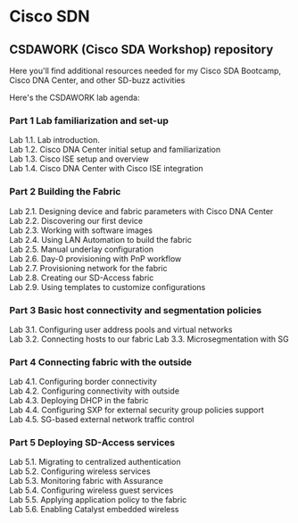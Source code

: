 # Cisco SDN
## CSDAWORK (Cisco SDA Workshop) repository

Here you'll find additional resources needed for my Cisco SDA Bootcamp, Cisco DNA Center, and other SD-buzz activities

Here's the CSDAWORK lab agenda:

### Part 1 Lab familiarization and set-up	
Lab 1.1. Lab introduction.	
Lab 1.2. Cisco DNA Center initial setup  and familiarization	
Lab 1.3. Cisco ISE setup and overview	
Lab 1.4. Cisco DNA Center with Cisco ISE integration	

### Part 2 Building the Fabric	
Lab 2.1. Designing device and fabric parameters with Cisco DNA Center	
Lab 2.2. Discovering our first device	
Lab 2.3. Working with software images	
Lab 2.4. Using LAN Automation to build the fabric	
Lab 2.5. Manual underlay configuration	
Lab 2.6. Day-0 provisioning with PnP workflow	
Lab 2.7. Provisioning network for the fabric	
Lab 2.8. Creating our SD-Access fabric	
Lab 2.9. Using templates to customize configurations	

### Part 3 Basic host connectivity and segmentation policies	
Lab 3.1. Configuring user address pools and virtual networks	
Lab 3.2. Connecting hosts to our fabric	
Lab 3.3. Microsegmentation with SG	

### Part 4 Connecting fabric with the outside	
Lab 4.1. Configuring border connectivity	
Lab 4.2. Configuring connectivity with outside	
Lab 4.3. Deploying DHCP in the fabric	
Lab 4.4. Configuring SXP for external security group policies support	
Lab 4.5. SG-based external network traffic control	

### Part 5 Deploying SD-Access services	
Lab 5.1. Migrating to centralized authentication	
Lab 5.2. Configuring wireless services	
Lab 5.3. Monitoring fabric with Assurance	
Lab 5.4. Configuring wireless guest services	
Lab 5.5. Applying application policy to the fabric	
Lab 5.6. Enabling Catalyst embedded wireless
